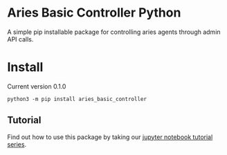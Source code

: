 # Aries Basic Controller Python

A simple pip installable package for controlling aries agents through admin API calls.

# Install

Current version 0.1.0

`python3 -m pip install aries_basic_controller`


## Tutorial

Find out how to use this package by taking our [jupyter notebook tutorial series](../../tutorials/aries-basic-controller).


